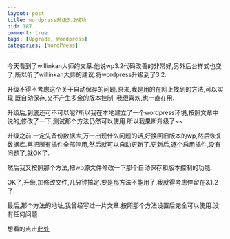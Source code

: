 ```yaml
--- 
layout: post
title: wordpress升级3.2成功
pid: 187
comment: true
tags: [Upgrade, Wordpress]
categories: [WordPress]
---
```

今天看到了willinkan大师的文章.他说wp3.2代码改善的非常好,另外后台样式也变了,所以听了willinkan大师的建议.将wordpress升级到了3.2.

升级不得不考虑这个关于自动保存的问题.原来,我是用的在网上找到的方法,可以实现 既自动保存,又不产生多余的版本控制,
我很喜欢,也一直在用.

升级后,到底还可不可以呢?所以我在本地建立了一个wordpress环境,按照文章中说的,修改了一下,测试那个方法仍然可以使用.所以我果断升级了~~

升级之前,一定先备份数据库,万一出现什么问题的话,好换回旧版本的wp,然后恢复数据库.再把所有插件全部停用,然后就可以自动更新了.更新后,逐个启用插件,没有问题了,就OK了.

然后我又按照那个方法,把wp源文件修改一下那个自动保存和版本控制的功能.

OK了,升级,加修改文件,几分钟搞定.要是那方法不能用了,我就得考虑停留在3.1.2了.

最后,那个方法的地址,我曾经写过一片文章.按照那个方法设置后完全可以使用.没有任何问题.

想看的点击[此处](/2011/05/perfect-autosave-disable-version-control.html)
